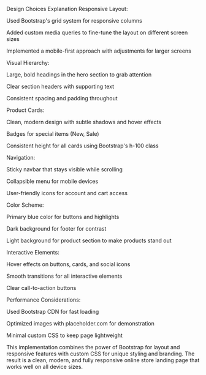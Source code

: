 Design Choices Explanation
Responsive Layout:

Used Bootstrap's grid system for responsive columns

Added custom media queries to fine-tune the layout on different screen sizes

Implemented a mobile-first approach with adjustments for larger screens

Visual Hierarchy:

Large, bold headings in the hero section to grab attention

Clear section headers with supporting text

Consistent spacing and padding throughout

Product Cards:

Clean, modern design with subtle shadows and hover effects

Badges for special items (New, Sale)

Consistent height for all cards using Bootstrap's h-100 class

Navigation:

Sticky navbar that stays visible while scrolling

Collapsible menu for mobile devices

User-friendly icons for account and cart access

Color Scheme:

Primary blue color for buttons and highlights

Dark background for footer for contrast

Light background for product section to make products stand out

Interactive Elements:

Hover effects on buttons, cards, and social icons

Smooth transitions for all interactive elements

Clear call-to-action buttons

Performance Considerations:

Used Bootstrap CDN for fast loading

Optimized images with placeholder.com for demonstration

Minimal custom CSS to keep page lightweight

This implementation combines the power of Bootstrap for layout and responsive features with custom CSS for unique styling and branding. The result is a clean, modern, and fully responsive online store landing page that works well on all device sizes.
